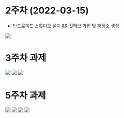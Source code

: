 # 2주차 (2022-03-15)
- 안드로이드 스튜디오 설치 && 깃허브 가입 및 저장소 생성

<img width="" height="" src="./pic/2st.png"></img>

# 3주차 과제

<img width="" height="" src="./pic/3주차_메인.png"></img>
<img width="" height="" src="./pic/3주차_네이버.png"></img>
<img width="" height="" src="./pic/3주차_전화걸기.png"></img>

# 5주차 과제

<img width="" height="" src="./pic/5st_1.png"></img>
<img width="" height="" src="./pic/5st_2.png"></img>
<img width="" height="" src="./pic/5st_3.png"></img>
<img width="" height="" src="./pic/5st_4.png"></img>
